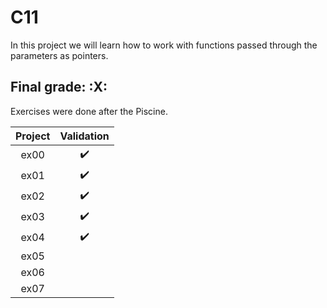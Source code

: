 # C11

In this project we will learn how to work with functions passed through the parameters as pointers.


## Final grade: :X:
Exercises were done after the Piscine.

| Project | Validation | 
|:----:|:------------------:| 
| ex00 | :heavy_check_mark: | 
| ex01 | :heavy_check_mark: | 
| ex02 | :heavy_check_mark: | 
| ex03 | :heavy_check_mark: | 
| ex04 | :heavy_check_mark: | 
| ex05 |  | 
| ex06 |  | 
| ex07 |  | 

